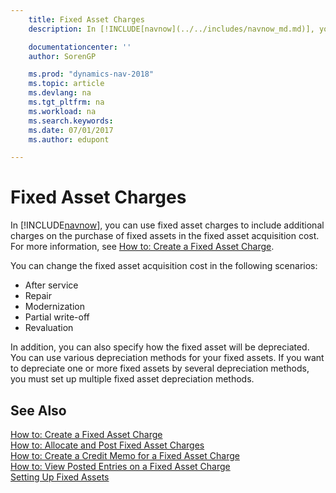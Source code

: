 ```yaml
---
    title: Fixed Asset Charges
    description: In [!INCLUDE[navnow](../../includes/navnow_md.md)], you can use fixed asset charges to include additional charges on the purchase of fixed assets in the fixed asset acquisition cost.

    documentationcenter: ''
    author: SorenGP

    ms.prod: "dynamics-nav-2018"
    ms.topic: article
    ms.devlang: na
    ms.tgt_pltfrm: na
    ms.workload: na
    ms.search.keywords:
    ms.date: 07/01/2017
    ms.author: edupont

---
```

# Fixed Asset Charges
In [!INCLUDE[navnow](../../includes/navnow_md.md)], you can use fixed asset charges to include additional charges on the purchase of fixed assets in the fixed asset acquisition cost. For more information, see [How to: Create a Fixed Asset Charge](how-to-create-a-fixed-asset-charge.md).  

You can change the fixed asset acquisition cost in the following scenarios:  

- After service  
- Repair  
- Modernization  
- Partial write-off  
- Revaluation  

In addition, you can also specify how the fixed asset will be depreciated. You can use various depreciation methods for your fixed assets. If you want to depreciate one or more fixed assets by several depreciation methods, you must set up multiple fixed asset depreciation methods.  

## See Also  
 [How to: Create a Fixed Asset Charge](how-to-create-a-fixed-asset-charge.md)   
 [How to: Allocate and Post Fixed Asset Charges](how-to-allocate-and-post-fixed-asset-charges.md)   
 [How to: Create a Credit Memo for a Fixed Asset Charge](how-to-create-a-credit-memo-for-a-fixed-asset-charge.md)   
 [How to: View Posted Entries on a Fixed Asset Charge](how-to-view-posted-entries-on-a-fixed-asset-charge.md)   
 [Setting Up Fixed Assets](../../fa-setup.md)
